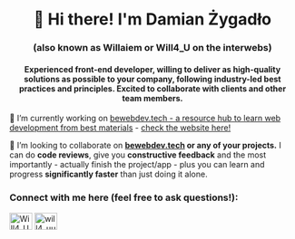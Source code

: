 <h1 align="center">👋 Hi there! I'm Damian Żygadło</h1>
<h3 align="center">(also known as Willaiem or Will4_U on the interwebs)</h3>
<h4 align="center">Experienced front-end developer, willing to deliver as high-quality solutions as possible to your company, following industry-led best practices and principles. Excited to collaborate with clients and other team members.</h3>

🔭 I’m currently working on [bewebdev.tech - a resource hub to learn web development from best materials](https://github.com/NowYouKnowProgramming/webdev-learning-materials) - [check the website here!](https://bewebdev.tech/)

👯 I’m looking to collaborate on **[bewebdev.tech](https://github.com/NowYouKnowProgramming/webdev-learning-materials) or any of your projects.** I can do **code reviews**, give you **constructive feedback** and the most importantly - actually finish the project/app - plus you can learn and progress **significantly faster** than just doing it alone.

<h3 align="left">Connect with me here (feel free to ask questions!):</h3>
<p align="left">
<a href="https://discord.gg/Will4_U#6954" target="blank"><img align="center" src="https://raw.githubusercontent.com/rahuldkjain/github-profile-readme-generator/master/src/images/icons/Social/discord.svg" alt="Will4_U#6954" height="30" width="40" /></a>
<a href="https://twitter.com/will4_uu" target="blank"><img align="center" src="https://raw.githubusercontent.com/rahuldkjain/github-profile-readme-generator/master/src/images/icons/Social/twitter.svg" alt="will4_uu" height="30" width="40" /></a>
<a 
</p>
